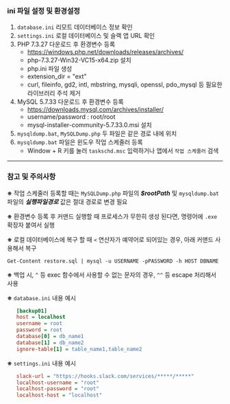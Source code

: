 ### ini 파일 설정 및 환경설정

1. `database.ini` 리모트 데이터베이스 정보 확인
2. `settings.ini` 로컬 데이터베이스 및 슬랙 앱 URL 확인
3. PHP 7.3.27 다운로드 후 환경변수 등록
   - https://windows.php.net/downloads/releases/archives/
   - php-7.3.27-Win32-VC15-x64.zip 설치
   - php.ini 파일 생성
   - extension_dir = "ext"
   - curl, fileinfo, gd2, intl, mbstring, mysqli, openssl, pdo_mysql 등 필요한 라이브러리 주석 제거
4. MySQL 5.7.33 다운로드 후 환경변수 등록
   - https://downloads.mysql.com/archives/installer/
   - username/password : root/root
   - mysql-installer-community-5.7.33.0.msi 설치
5. `mysqldump.bat`, `MySQLDump.php` 두 파일은 같은 경로 내에 위치
6. `mysqldump.bat` 파일은 윈도우 작업 스케줄러 등록
   - Window + R 키를 눌러 `taskschd.msc` 입력하거나 앱에서 `작업 스케줄러` 검색

---

### 참고 및 주의사항

__※__ 작업 스케줄러 등록할 때는 `MySQLDump.php` 파일의 ___$rootPath___ 및 `mysqldump.bat` 파일의 ___실행파일경로___  값은 절대 경로로 변경 필요

__※__ 환경변수 등록 후 커맨드 실행할 때 프로세스가 무한히 생성 된다면, 명령어에 `.exe` 확장자 붙여서 실행

__※__ 로컬 데이터베이스에 복구 할 때 `<` 연산자가 예약어로 되어있는 경우, 아래 커맨드 사용해서 복구 
```
Get-Content restore.sql | mysql -u USERNAME -pPASSWORD -h HOST DBNAME
```

__※__ 백업 시, `^` 등 exec 함수에서 사용할 수 없는 문자의 경우, `^^` 등 escape 처리해서 사용

__※__ `database.ini` 내용 예시
```ini
   [backup01]
   host = localhost
   username = root
   password = root
   database[0] = db_name1
   database[1] = db_name2
   ignore-table[1] = table_name1,table_name2
```

__※__ `settings.ini` 내용 예시
```ini
   slack-url = "https://hooks.slack.com/services/*****/*****"
   localhost-username = "root"
   localhost-password = "root"
   localhost-host = "localhost"
```
